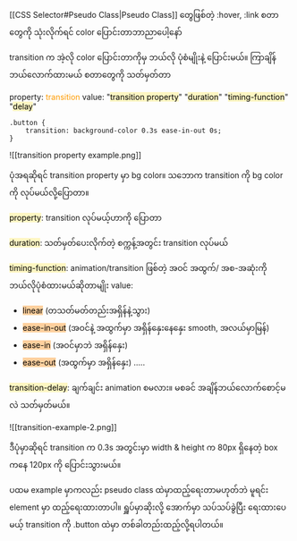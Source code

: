 
[[CSS Selector#Pseudo Class|Pseudo Class]] တွေဖြစ်တဲ့ :hover, :link စတာတွေကို သုံးလိုက်ရင် color ပြောင်းတာဘာညာပေါ့နော်

transition က အဲ့လို color ပြောင်းတာကိုမှ ဘယ်လို ပုံစံမျိုးနဲ့ ပြောင်းမယ်။ ကြာချိန်ဘယ်လောက်ထားမယ် စတာတွေကို သတ်မှတ်တာ

property: <span style="color:rgb(255, 155, 0)">transition</span>
value: "<mark style="background: #FFF3A3A6;">transition property</mark>" "<mark style="background: #FFF3A3A6;">duration</mark>" "<mark style="background: #FFF3A3A6;">timing-function</mark>" "<mark style="background: #FFF3A3A6;">delay</mark>"

```
.button {
	transition: background-color 0.3s ease-in-out 0s;
}
```
![[transition property example.png]]

ပုံအရဆိုရင် transition property မှာ bg color။ သဘောက transition ကို bg color ကို လုပ်မယ်လို့ပြောတာ။ 

<mark style="background: #FFF3A3A6;">property</mark>: transition လုပ်မယ့်ဟာကို ပြောတာ

<mark style="background: #FFF3A3A6;">duration</mark>: သတ်မှတ်ပေးလိုက်တဲ့ စက္ကန့်အတွင်း transition လုပ်မယ်

<mark style="background: #FFF3A3A6;">timing-function</mark>: animation/transition ဖြစ်တဲ့ အဝင် အထွက်/ အစ-အဆုံးကို ဘယ်လိုပုံစံထားမယ်ဆိုတာမျိုး
value:
- <mark style="background: #FFB86CA6;">linear</mark> (တသတ်မတ်တည်းအရှိန်နဲ့သွား)
- <mark style="background: #FFB86CA6;">ease-in-out</mark> (အဝင်နဲ့ အထွက်မှာ အရှိန်နှေးနေနှေး smooth, အလယ်မှာမြန်)
- <mark style="background: #FFB86CA6;">ease-in</mark> (အဝင်မှာဘဲ အရှိန်နှေး)
- <mark style="background: #FFB86CA6;">ease-out</mark> (အထွက်မှာ အရှိန်နှေး) .....

<mark style="background: #FFF3A3A6;">transition-delay</mark>: ချက်ချင်း animation စမလား။ မစခင် အချိန်ဘယ်လောက်စောင့်မလဲ သတ်မှတ်မယ်။

![[transition-example-2.png]]

ဒီပုံမှာဆိုရင် transition က 0.3s အတွင်းမှာ width & height က 80px ရှိနေတဲ့ box ကနေ 120px ကို ပြောင်းသွားမယ်။

ပထမ example မှာကလည်း pseudo class ထဲမှာထည့်ရေးတာမဟုတ်ဘဲ မူရင်း element မှာ ထည့်ရေးထားတာပါ။ ရှူပ်မှာဆိုးလို့ အောက်မှာ သပ်သပ်ခွဲပြီး ရေးထားပေမယ့် transition ကို .button ထဲမှာ တစ်ခါတည်းထည့်လို့ရပါတယ်။

